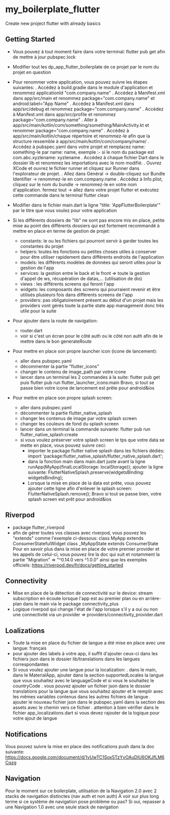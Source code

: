 # my_boilerplate_flutter
Create new project flutter with already basics

## Getting Started
- Vous pouvez à tout moment faire dans votre terminal: flutter pub get afin de mettre à jour pubspec.lock

- Modifier tout les dp_app_flutter_boilerplate de ce projet par le nom du projet en question

- Pour renommer votre application, vous pouvez suivre les étapes suivantes:
    . Accédez à build.gradle dans le module d'application et renommez applicationId "com.company.name"
    . Accédez à Manifest.xml dans app/src/main et renommez package="com.company.name" et android:label="App Name"
    . Accédez à Manifest.xml dans app/src/debug et renommez package="com.company.name"
    . Accédez à Manifest.xml dans app/src/profile et renommez package="com.company.name"
    . Aller à app/src/main/kotlin/com/something/something/MainActivity.kt et renommer package="com.company.name"
    . Accédez à app/src/main/kotlin/chaque répertoire et renommez-le afin que la structure ressemble à app/src/main/kotlin/com/company/name/
    . Accédez à pubspec.yaml dans votre projet et remplacez name: something-le par name: name, exemple :- si le nom du package est com.abc.xyzlename: xyzlename
    . Accédez à chaque fichier Dart dans le dossier lib et renommez les importations avec le nom modifié.
    . Ouvrez XCode et ouvrez le fichier runner et cliquez sur Runner dans l'explorateur de projet.
    . Allez dans Général -> double-cliquez sur Bundle Identifier -> renommez-le en com.company.name
    . Accédez à Info.plist, cliquez sur le nom du bundle -> renommez-le en votre nom d'application.
    fermez tout -> allez dans votre projet flutter et exécutez cette commande dans le terminal flutter clean
    

- Modifier dans le fichier main.dart la ligne "title: 'AppFlutterBoilerplate'" par le titre que vous voulez pour votre application

- Si les différents dossiers de "lib" ne sont pas encore mis en place, petite mise au point des différents dossiers qui est fortement recommandé à mettre en place en terme de gestion de projet:
    - constants: le ou les fichiers qui pourront servir à garder toutes les constantes du projet
    - helpers: toutes les fonctions ou petites choses utiles à conserver pour être utiliser rapidement dans différents endroits de l'application
    - models: les différents modèles de données qui seront utiles pour la gestion de l'app
    - services: la gestion entre le back et le front => toute la gestion d'appel de ws, récupération de datas,... (utilisation de dio)
    - views : les différents screens qui feront l'app
    - widgets: les composants des screens qui pourraient revenir et être utilisés plusieurs fois dans différents screens de l'app
    - providers: pas obligatoirement présent au début d'un projet mais les providers vont gérés toute la partie state app management donc très utile pour la suite

- Pour ajouter dans la route de navigation:
    - router.dart 
    - voir si c'est un écran pour le côté auth ou le côté non auth afin de le mettre dans le bon generateRoute

- Pour mettre en place son propre launcher icon (icone de lancement):
    - aller dans pubspec.yaml
    - décommenter la partie "flutter_icons"
    - changer le contenu de image_path par votre icone
    - lancer dans un terminal les 2 commandes à la suite: flutter pub get puis flutter pub run flutter_launcher_icons:main
Bravo, si tout se passe bien votre icone de lancement est prête pour android&ios

- Pour mettre en place son propre splash screen:
    - aller dans pubspec.yaml
    - décommenter la partie flutter_native_splash
    - changer les contenus de image par votre splash screen
    - changer les couleurs de fond du splash screen
    - lancer dans un terminal la commande suivante: flutter pub run flutter_native_splash:create
    - si vous voulez préserver votre splash screen le tps que votre data se mette en place, vous pouvez suivre ceci:
        - importer le package flutter native splash dans les fichiers dédiés: import 'package:flutter_native_splash/flutter_native_splash.dart';
        - dans la fonction main dans main.dart juste avant la ligne runApp(MyApp(finalLocalStorage: localStorage)); ajouter la ligne suivante: FlutterNativeSplash.preserve(widgetsBinding: widgetsBinding);
        - Lorsque la mise en place de la data est prête, vous pouvez ajouter cette ligne afin d'enlever le splash screen: FlutterNativeSplash.remove();
Bravo si tout se passe bien, votre splash screen est prêt pour android&ios

## Riverpod
- package flutter_riverpod
- afin de gérer toutes vos classes avec riverpod, vous pouvez les "extends" comme l'exemple ci-dessous:
class MyApp extends ConsumerStatefulWidget
class _MyAppState extends ConsumerState<MyApp>
Pour en savoir plus dans la mise en place de votre premier provider et les appels de celui-ci, vous pouvez lire la doc qui suit et notamment la partie "Migration" => "^0.14.0 vers ^1.0.0" ainsi que les exemples officiels:
https://riverpod.dev/fr/docs/getting_started

## Connectivity
- Mise en place de la détection de connectivité sur le device: stream subscription en écoute lorsque l'app est au premier plan ou en arrière-plan dans le main via le package connectivity_plus
- Logique riverpod qui change l'état de l'app lorsque s'il y a oui ou non une connectivité via un provider => providers/connectivity_provider.dart

## Loalizations
- Toute la mise en place du fichier de langue a été mise en place avec une langue: français
- pour ajouter des labels à votre app, il suffit d'ajouter ceux-ci dans les fichiers json dans le dossier lib/translations dans les langues correspondantes
- Si vous voulez ajouter une langue pour la localization:
    . dans le main, dans le MaterialApp, ajouter dans la section supportedLocales la langue que vous souhaitez avec le languageCode et si vous le souhaitez le countryCode
    . vous pouvez ajouter un fichier json dans le dossier translations pour la langue que vous souhaitez ajouter et le remplir avec les mêmes variables contenus dans les autres fichiers de langue
    . ajouter le nouveau fichier json dans le pubspec.yaml dans la section des assets avec le chemin vers ce fichier
    . attention à bien vérifier dans le fichier app_localizations.dart si vous devez rajouter de la logique pour votre ajout de langue

## Notifications
Vous pouvez suivre la mise en place des notifications push dans la doc suivante:
https://docs.google.com/document/d/1vUwTC1Sox5TzYvOAuDlU6OKJfLM6Cqzg

## Navigation
Pour le moment sur ce boilerplate, utilisation de la Navigation 2.0 avec 2 stacks de navigation distinctes (nav auth et non auth)
À voir sur plus long terme si ce système de navigation pose problème ou pas? Si oui, repasser à une Navigation 1.0 avec une seule stack de navigation
